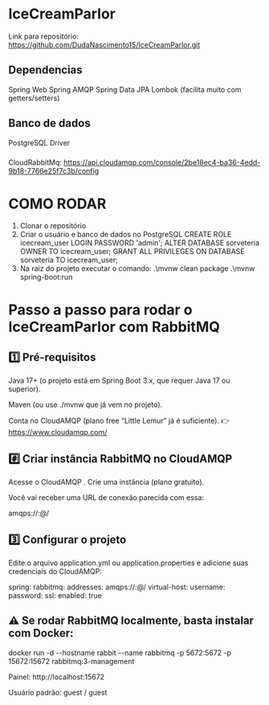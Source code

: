 # IceCreamParlor

Link para repositório: https://github.com/DudaNascimento15/IceCreamParlor.git


## Dependencias
Spring Web
Spring AMQP
Spring Data JPA
Lombok (facilita muito com getters/setters)

## Banco de dados 
PostgreSQL Driver

### 
CloudRabbitMq: https://api.cloudamqp.com/console/2be18ec4-ba36-4edd-9b18-7766e25f7c3b/config


# COMO RODAR
1. Clonar o repositório
2. Criar o usuário e banco de dados no PostgreSQL
   CREATE ROLE icecream_user LOGIN PASSWORD 'admin';
   ALTER DATABASE sorveteria OWNER TO icecream_user;
   GRANT ALL PRIVILEGES ON DATABASE sorveteria TO icecream_user;
3. Na raiz do projeto executar o comando:
   .\mvnw clean package
.\mvnw spring-boot:run


# Passo a passo para rodar o IceCreamParlor com RabbitMQ
## 1️⃣ Pré-requisitos

Java 17+ (o projeto está em Spring Boot 3.x, que requer Java 17 ou superior).

Maven (ou use ./mvnw que já vem no projeto).

Conta no CloudAMQP (plano free “Little Lemur” já é suficiente).
👉 https://www.cloudamqp.com/

## #️⃣ Criar instância RabbitMQ no CloudAMQP

Acesse o CloudAMQP
.
Crie uma instância (plano gratuito).

Você vai receber uma URL de conexão parecida com essa:

amqps://<username>:<password>@<host>/<vhost>

## 3️⃣ Configurar o projeto

Edite o arquivo application.yml ou application.properties e adicione suas credenciais do CloudAMQP:

spring:
rabbitmq:
addresses: amqps://<username>:<password>@<host>/<vhost>
virtual-host: <vhost>
username: <username>
password: <password>
ssl:
enabled: true

## ⚠️ Se rodar RabbitMQ localmente, basta instalar com Docker:

docker run -d --hostname rabbit --name rabbitmq -p 5672:5672 -p 15672:15672 rabbitmq:3-management


Painel: http://localhost:15672

Usuário padrão: guest / guest
